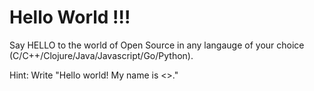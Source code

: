 # Hello World !!!
Say HELLO to the world of Open Source in any langauge of your choice (C/C++/Clojure/Java/Javascript/Go/Python).

Hint: Write "Hello world! My name is <<Your name>>."
